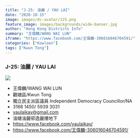 ```yaml
---
title: "J-25: 油麗 / YAU LAI"
date: "2020-10-15"
image: images/dc-avatar/J25.png
feature_image: images/backgrounds/wide-banner.jpg
author: "Hong Kong Districts Info"
summary: "王偉麟/WANG WAI LUN"
iframe: "https://www.facebook.com/王偉麟-306016046704591/"
categories: ["Kowloon"]
tags: ["Kwun Tong"]
---
```


### J-25: 油麗 / YAU LAI  
![](/images/dc-avatar/J25.png)  

 - 王偉麟/WANG WAI LUN  
 - 觀塘區/Kwun Tong  
 - 獨立民主派區議員 Independent Democracy Councillor/NA  
 - 3168 1450/ 5939 3031  
 - yaulaikay@gmail.com  
 - 油塘油麗邨逸麗樓地下  
 - https://www.facebook.com/yaulaikay/  
 - https://www.facebook.com/王偉麟-306016046704591/
